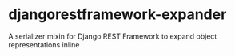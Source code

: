 # djangorestframework-expander
A serializer mixin for Django REST Framework to expand object representations inline
